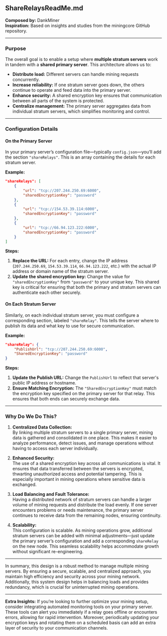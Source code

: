 ## ShareRelaysReadMe.md

**Composed by:** DankMiner  
**Inspiration:** Based on insights and studies from the miningcore GitHub repository.

---

### Purpose

The overall goal is to enable a setup where **multiple stratum servers** work in tandem with a **shared primary server**. This architecture allows us to:

- **Distribute load:** Different servers can handle mining requests concurrently.
- **Increase reliability:** If one stratum server goes down, the others continue to operate and feed data into the primary server.
- **Enhance security:** A shared encryption key ensures that communication between all parts of the system is protected.
- **Centralize management:** The primary server aggregates data from individual stratum servers, which simplifies monitoring and control.

---

### Configuration Details

#### On the Primary Server

In your primary server’s configuration file—typically `config.json`—you’ll add the section `"shareRelays"`. This is an array containing the details for each stratum server.

**Example:**

```json
"shareRelays": [
    {
        "url": "tcp://207.244.250.69:6000",
        "sharedEncryptionKey": "password"
    },
    {
        "url": "tcp://154.53.39.114:6000",
        "sharedEncryptionKey": "password"
    },
    {
        "url": "tcp://66.94.123.222:6000",
        "sharedEncryptionKey": "password"
    }
]
```

**Steps:**

1. **Replace the URL:** For each entry, change the IP address (`207.244.250.69`, `154.53.39.114`, `66.94.123.222`, etc.) with the actual IP address or domain name of the stratum server.
2. **Update the shared encryption key:** Change the value for `"sharedEncryptionKey"` from `"password"` to your unique key. This shared key is critical for ensuring that both the primary and stratum servers can authenticate each other securely.

#### On Each Stratum Server

Similarly, on each individual stratum server, you must configure a corresponding section, labeled `"shareRelay"`. This tells the server where to publish its data and what key to use for secure communication.

**Example:**

```json
"shareRelay": {
    "PublishUrl": "tcp://207.244.250.69:6000",
    "SharedEncryptionKey": "password"
}
```

**Steps:**

1. **Update the Publish URL:** Change the `PublishUrl` to reflect that server's public IP address or hostname.
2. **Ensure Matching Encryption:** The `"SharedEncryptionKey"` must match the encryption key specified on the primary server for that relay. This ensures that both ends can securely exchange data.

---

### Why Do We Do This?

1. **Centralized Data Collection:**  
   By linking multiple stratum servers to a single primary server, mining data is gathered and consolidated in one place. This makes it easier to analyze performance, detect issues, and manage operations without having to access each server individually.

2. **Enhanced Security:**  
   The use of a shared encryption key across all communications is vital. It ensures that data transferred between the servers is encrypted, thwarting unauthorized access and potential tampering. This is especially important in mining operations where sensitive data is exchanged.

3. **Load Balancing and Fault Tolerance:**  
   Having a distributed network of stratum servers can handle a larger volume of mining requests and distribute the load evenly. If one server encounters problems or needs maintenance, the primary server continues to receive data from the remaining nodes, ensuring continuity.

4. **Scalability:**  
   This configuration is scalable. As mining operations grow, additional stratum servers can be added with minimal adjustments—just update the primary server’s configuration and add a corresponding `shareRelay` on the new node. This seamless scalability helps accommodate growth without significant re-engineering.

---

In summary, this design is a robust method to manage multiple mining servers. By ensuring a secure, scalable, and centralized approach, you maintain high efficiency and security across your mining network. Additionally, this system design helps in balancing loads and provides redundancy, which is crucial for uninterrupted mining operations.

---

**Extra Insights:** If you’re looking to further optimize your mining setup, consider integrating automated monitoring tools on your primary server. These tools can alert you immediately if a relay goes offline or encounters errors, allowing for rapid intervention. Moreover, periodically updating your encryption keys and rotating them on a scheduled basis can add an extra layer of security to your communication channels.
